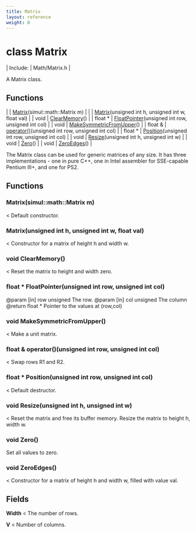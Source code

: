```yaml
---
title: Matrix
layout: reference
weight: 0
---
```

class Matrix
===

| Include: | Math/Matrix.h |

 A Matrix class.<br>


Functions
---

|  | [Matrix](#Matrix)(simul::math::Matrix m) |
|  | [Matrix](#Matrix)(unsigned int h, unsigned int w, float val) |
| void | [ClearMemory](#ClearMemory)() |
| float * | [FloatPointer](#FloatPointer)(unsigned int row, unsigned int col) |
| void | [MakeSymmetricFromUpper](#MakeSymmetricFromUpper)() |
| float  & | [operator()](#operator())(unsigned int row, unsigned int col) |
| float * | [Position](#Position)(unsigned int row, unsigned int col) |
| void | [Resize](#Resize)(unsigned int h, unsigned int w) |
| void | [Zero](#Zero)() |
| void | [ZeroEdges](#ZeroEdges)() |


The Matrix class can be used for generic matrices of any size. It
has three implementations - one in pure C++, one in Intel assembler for
SSE-capable Pentium III+, and one for PS2.
  


Functions
---

### <a name="Matrix"/> Matrix(simul::math::Matrix m)
< Default constructor.

### <a name="Matrix"/> Matrix(unsigned int h, unsigned int w, float val)
< Constructor for a matrix of height h and width w.

### <a name="ClearMemory"/>void ClearMemory()
< Reset the matrix to height and width zero.

### <a name="FloatPointer"/>float * FloatPointer(unsigned int row, unsigned int col)
@param [in]       row unsigned     The row.
@param [in]       col unsigned     The column
@return float * Pointer to the values at (row,col)

### <a name="MakeSymmetricFromUpper"/>void MakeSymmetricFromUpper()
< Make a unit matrix.

### <a name="operator()"/>float  & operator()(unsigned int row, unsigned int col)
< Swap rows R1 and R2.

### <a name="Position"/>float * Position(unsigned int row, unsigned int col)
< Default destructor.

### <a name="Resize"/>void Resize(unsigned int h, unsigned int w)
< Reset the matrix and free its buffer memory.
Resize the matrix to height h, width w.

### <a name="Zero"/>void Zero()
Set all values to zero.

### <a name="ZeroEdges"/>void ZeroEdges()
< Constructor for a matrix of height h and width w, filled with value val.

Fields
---

**Width**  < The number of rows.

**V**  < Number of columns.
